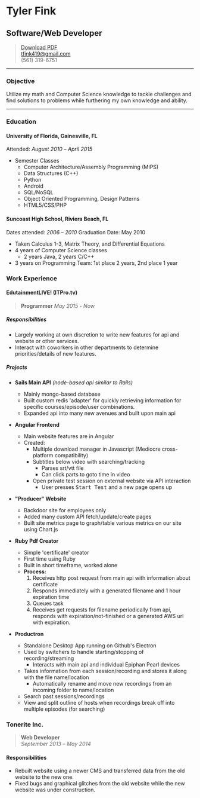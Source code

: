 # Tyler Fink
## Software/Web Developer

> [Download PDF](resume.pdf)  
> [tfink419@gmail.com](tfink419@gmail.com)  
> (561) 319-6751

- - -

### Objective
Utilize my math and Computer Science knowledge to tackle challenges and find solutions to problems while furthering my own knowledge and ability.

- - -

### Education
#### University of Florida, Gainesville, FL
Attended: *August 2010* – *April 2015*
*	Semester Classes
	*	Computer Architecture/Assembly Programming (MIPS)
	*	Data Structures (C++)
	*	Python
	*	Android
	*	SQL/NoSQL
	*	Object Oriented Programming, Design Patterns
	*	HTML5/CSS/PHP


#### Suncoast High School, Riviera Beach, FL
Dates attended: *2006* – *2010*
Graduation Date: May 2010
*	Taken Calculus 1-3, Matrix Theory, and Differential Equations
*	4 years of Computer Science classes
	*	2 years Java, 2 years C/C++
* 3 years on Programming Team: 1st place 2 years, 2nd place 1 year

### Work Experience

#### EdutainmentLIVE! (ITPro.tv)
> **Programmer**
> *May 2015* - *Now*

##### Responsibilities
* Largely working at own discretion to write new features for api and website or other services.
* Interact with coworkers in other departments to determine priorities/details of new features.

##### Projects
* **Sails Main API** _(node-based api similar to Rails)_
  * Mainly mongo-based database
  * Built custom redis 'adapter' for quickly retrieving information for specific courses/episode/user combinations.
  * Expanded api into many new avenues and built upon main api
 
* **Angular Frontend**
  * Main website features are in Angular
  * Created:
    * Multiple download manager in Javascript (Mediocre cross-platform compatibility)
    * Subtitles below video with searching/tracking
      * Parses srt/vtt file
      * Can click parts to goto time in video
    * Open private test session on external website via API interaction
      * User presses <kbd>Start Test</kbd> and a new page opens up

* **"Producer" Website**
  * Backdoor site for employees only
  * Added many custom API fetch/update/create pages
  * Built site metrics page to graph/table various metrics on our site using Chart.js

* **Ruby Pdf Creator**
  * Simple 'certificate' creator
  * First time using Ruby
  * Built in short timeframe, worked alone
  * **Process:**
    1. Receives http post request from main api with information about certificate
    2. Responds immediately with a generated filename and 1 hour expiration time
    3. Queues task
    4. Receives get requests for filename periodically from api, responds with expiration/not-finished or a generated AWS url with expiration.
* **Productron**
  * Standalone Desktop App running on Github's Electron
  * Used by switchers to handle starting/stopping of recording/streaming
    * Interacts with main api and individual Epiphan Pearl devices
  * Takes information from each session/recording and stores it along with the file name/location
    * Automatically rename and move new recordings from an incoming folder to name/location
  * Search past sessions/recordings
  * View and split outline of hosts when recordings break off into multiple episodes (for searching)
  
### Tonerite Inc.
> **Web Developer**  
> *September 2013* – *May 2014*
#### Responsibilities
* Rebuilt website using a newer CMS and transferred data from the old website to the new one.
* Fixed bugs and graphical glitches from the old website while the new website was under construction.

